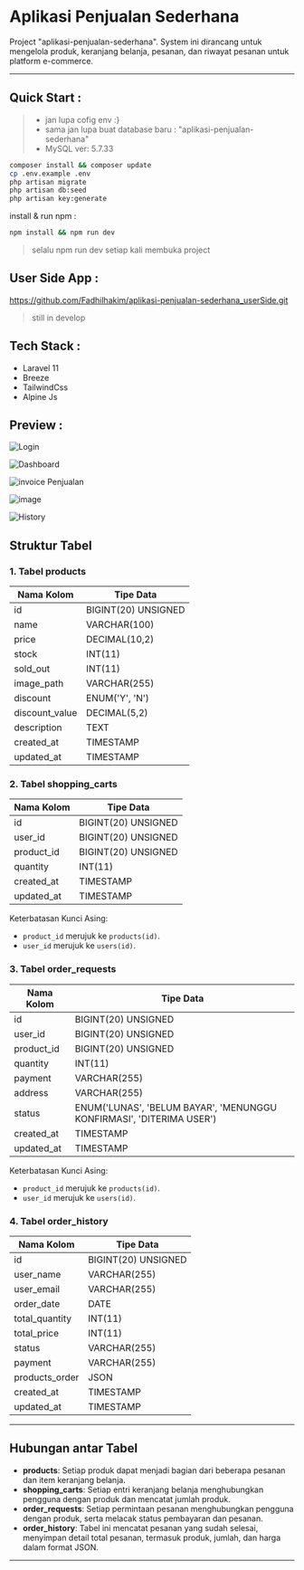 # Aplikasi Penjualan Sederhana

Project "aplikasi-penjualan-sederhana". System ini dirancang untuk mengelola produk, keranjang belanja, pesanan, dan riwayat pesanan untuk platform e-commerce.

---

## Quick Start :
> - jan lupa cofig env :}
> - sama jan lupa buat database baru : "aplikasi-penjualan-sederhana"
> - MySQL ver: 5.7.33

``` bash
composer install && composer update
cp .env.example .env
php artisan migrate
php artisan db:seed
php artisan key:generate
```
install & run npm :
``` bash
npm install && npm run dev
```
> selalu npm run dev setiap kali membuka project

## User Side App :
<a href="https://github.com/Fadhilhakim/aplikasi-penjualan-sederhana_userSide.git">https://github.com/Fadhilhakim/aplikasi-penjualan-sederhana_userSide.git<a>
> still in develop

## Tech Stack :
- Laravel 11
- Breeze
- TailwindCss 
- Alpine Js

## Preview :

![Login](https://github.com/user-attachments/assets/595a46fa-c47f-4543-9ab0-fd65b7ce147c)

![Dashboard](https://github.com/user-attachments/assets/27b07172-d541-4bcd-84b0-c7f90d92d81c)

![invoice Penjualan](https://github.com/user-attachments/assets/0e740508-6d45-4cda-8fa8-22b0975751d1)

![image](https://github.com/user-attachments/assets/eed16e6b-0020-4727-9e6e-40fcaff429aa)

![History](https://github.com/user-attachments/assets/56d488d2-de8a-4bf8-adc4-7a1742c0a752)


## Struktur Tabel

### 1. **Tabel products**

| Nama Kolom      | Tipe Data           |
|-----------------|---------------------|
| id              | BIGINT(20) UNSIGNED |
| name            | VARCHAR(100)        |
| price           | DECIMAL(10,2)       |
| stock           | INT(11)             |
| sold_out        | INT(11)             |
| image_path      | VARCHAR(255)        |
| discount        | ENUM('Y', 'N')      |
| discount_value  | DECIMAL(5,2)        |
| description     | TEXT                |
| created_at      | TIMESTAMP           |
| updated_at      | TIMESTAMP           |

### 2. **Tabel shopping_carts**

| Nama Kolom      | Tipe Data           |
|-----------------|---------------------|
| id              | BIGINT(20) UNSIGNED |
| user_id         | BIGINT(20) UNSIGNED |
| product_id      | BIGINT(20) UNSIGNED |
| quantity        | INT(11)             |
| created_at      | TIMESTAMP           |
| updated_at      | TIMESTAMP           |

Keterbatasan Kunci Asing:
- `product_id` merujuk ke `products(id)`.
- `user_id` merujuk ke `users(id)`.

### 3. **Tabel order_requests**

| Nama Kolom      | Tipe Data           |
|-----------------|---------------------|
| id              | BIGINT(20) UNSIGNED |
| user_id         | BIGINT(20) UNSIGNED |
| product_id      | BIGINT(20) UNSIGNED |
| quantity        | INT(11)             |
| payment         | VARCHAR(255)        |
| address         | VARCHAR(255)        |
| status          | ENUM('LUNAS', 'BELUM BAYAR', 'MENUNGGU KONFIRMASI', 'DITERIMA USER') |
| created_at      | TIMESTAMP           |
| updated_at      | TIMESTAMP           |

Keterbatasan Kunci Asing:
- `product_id` merujuk ke `products(id)`.
- `user_id` merujuk ke `users(id)`.

### 4. **Tabel order_history**

| Nama Kolom      | Tipe Data           |
|-----------------|---------------------|
| id              | BIGINT(20) UNSIGNED |
| user_name       | VARCHAR(255)        |
| user_email      | VARCHAR(255)        |
| order_date      | DATE                |
| total_quantity  | INT(11)             |
| total_price     | INT(11)             |
| status          | VARCHAR(255)        |
| payment         | VARCHAR(255)        |
| products_order  | JSON                |
| created_at      | TIMESTAMP           |
| updated_at      | TIMESTAMP           |

---

## Hubungan antar Tabel
- **products**: Setiap produk dapat menjadi bagian dari beberapa pesanan dan item keranjang belanja.
- **shopping_carts**: Setiap entri keranjang belanja menghubungkan pengguna dengan produk dan mencatat jumlah produk.
- **order_requests**: Setiap permintaan pesanan menghubungkan pengguna dengan produk, serta melacak status pembayaran dan pesanan.
- **order_history**: Tabel ini mencatat pesanan yang sudah selesai, menyimpan detail total pesanan, termasuk produk, jumlah, dan harga dalam format JSON.

---

